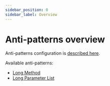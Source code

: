 ```yaml
---
sidebar_position: 0
sidebar_label: Overview
---
```


# Anti-patterns overview

Anti-patterns configuration is [described here](../getting-started/configuration#configuring-an-anti-pattern-entry).

Available anti-patterns:

- [Long Method](./long-method.md)
- [Long Parameter List](./long-parameter-list.md)
